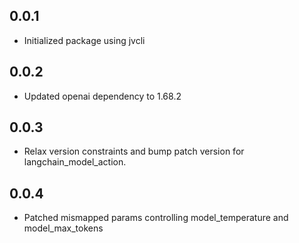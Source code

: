 ## 0.0.1
- Initialized package using jvcli

## 0.0.2
- Updated openai dependency to 1.68.2

## 0.0.3
- Relax version constraints and bump patch version for langchain_model_action.

## 0.0.4
- Patched mismapped params controlling model_temperature and model_max_tokens
